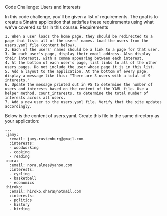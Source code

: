 Code Challenge: Users and Interests

In this code challenge, you'll be given a list of requirements. The goal is to create a Sinatra application that satisfies these requirements using what we've covered so far in this course.
Requirements

    1. When a user loads the home page, they should be redirected to a page that lists all of the users' names. Load the users from the users.yaml file (content below).
    2. Each of the users' names should be a link to a page for that user.
    3. On each user's page, display their email address. Also display their interests, with a comma appearing between each interest.
    4. At the bottom of each user's page, list links to all of the other users pages. Do not include the user whose page it is in this list.
    5. Add a layout to the application. At the bottom of every page, display a message like this: "There are 3 users with a total of 9 interests."
    6. Update the message printed out in #5 to determine the number of users and interests based on the content of the YAML file. Use a helper method, count_interests, to determine the total number of interests across all users.
    7. Add a new user to the users.yaml file. Verify that the site updates accordingly.

Below is the content of users.yaml. Create this file in the same directory as your application:

```plaintext
---
:jamy:
  :email: jamy.rustenburg@gmail.com
  :interests:
  - woodworking
  - cooking
  - reading
:nora:
  :email: nora.alnes@yahoo.com
  :interests:
  - cycling
  - basketball
  - economics
:hiroko:
  :email: hiroko.ohara@hotmail.com
  :interests:
  - politics
  - history
  - birding
```
